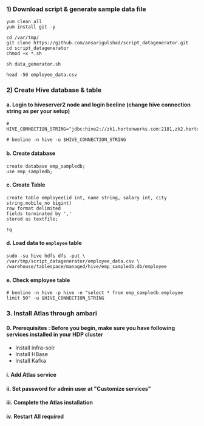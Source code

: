 


### 1) Download script & generate sample data file
```
yum clean all
yum install git -y

cd /var/tmp/
git clone https://github.com/ansarigulshad/script_datagenerator.git
cd script_datagenerator
chmod +x *.sh
```
```
sh data_generator.sh
```
```
head -50 employee_data.csv
```
### 2) Create Hive database & table

#### a. Login to hiveserver2 node and login beeline (change hive connection string as per your setup)
```
# HIVE_CONNECTION_STRING="jdbc:hive2://zk1.hortonworks.com:2181,zk2.hortonworks.com:2181,zk3.hortonworks.com:2181/;serviceDiscoveryMode=zooKeeper;zooKeeperNamespace=hiveserver2"

# beeline -n hive -u $HIVE_CONNECTION_STRING
```
#### b. Create database
```
create database emp_sampledb;
use emp_sampledb;
```
#### c. Create Table
```
create table employee(id int, name string, salary int, city string,mobile_no bigint) 
row format delimited
fields terminated by ','
stored as textfile;
```
```
!q
```
#### d. Load data to `employee` table
```
sudo -su hive hdfs dfs -put \
/var/tmp/script_datagenerator/employee_data.csv \
/warehouse/tablespace/managed/hive/emp_sampledb.db/employee
```
#### e. Check employee table
```
# beeline -n hive -p hive -e "select * from emp_sampledb.employee limit 50" -u $HIVE_CONNECTION_STRING
```

### 3. Install Atlas through ambari


#### 0. Prerequisites : Before you begin, make sure you have following services installed in your HDP cluster
* Install infra-solr
* Install HBase
* Install Kafka

#### i. Add Atlas service

#### ii. Set password for admin user at "Customize services"

#### iii. Complete the Atlas installation

#### iv. Restart All required













